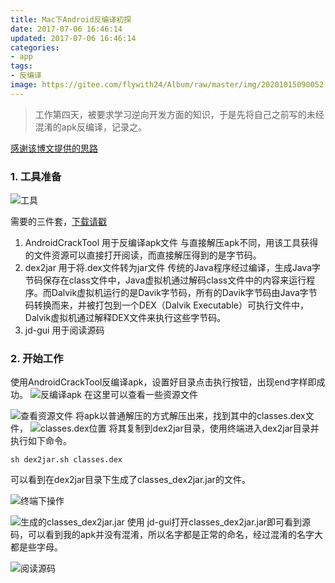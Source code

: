 ```yaml
---
title: Mac下Android反编译初探
date: 2017-07-06 16:46:14
updated: 2017-07-06 16:46:14
categories: 
- app
tags: 
- 反编译
image: https://gitee.com/flywith24/Album/raw/master/img/20201015090052.png
---
```


> 工作第四天，被要求学习逆向开发方面的知识，于是先将自己之前写的未经混淆的apk反编译，记录之。

[感谢该博文提供的思路](http://blog.csdn.net/wj_november/article/details/51527286)

<!-- more -->

### 1. 工具准备

![工具](http://upload-images.jianshu.io/upload_images/3155702-569189364ef992cd.png?imageMogr2/auto-orient/strip%7CimageView2/2/w/1240)

需要的三件套，[下载请戳](http://download.csdn.net/detail/wj_november/9657372)

1. AndroidCrackTool 用于反编译apk文件
   与直接解压apk不同，用该工具获得的文件资源可以直接打开阅读，而直接解压得到的是字节码。
2. dex2jar 用于将.dex文件转为jar文件
    传统的Java程序经过编译，生成Java字节码保存在class文件中，Java虚拟机通过解码class文件中的内容来运行程序。而Dalvik虚拟机运行的是Davik字节码，所有的Davik字节码由Java字节码转换而来，并被打包到一个DEX（Dalvik Executable）可执行文件中，Dalvik虚拟机通过解释DEX文件来执行这些字节码。
3. jd-gui 用于阅读源码

### 2. 开始工作
使用AndroidCrackTool反编译apk，设置好目录点击执行按钮，出现end字样即成功。
![反编译apk](http://upload-images.jianshu.io/upload_images/3155702-9dde0fe67fd84a07.png?imageMogr2/auto-orient/strip%7CimageView2/2/w/1240)
在这里可以查看一些资源文件

![查看资源文件](http://upload-images.jianshu.io/upload_images/3155702-33d7aeb6f6b20770.png?imageMogr2/auto-orient/strip%7CimageView2/2/w/1240)
将apk以普通解压的方式解压出来，找到其中的classes.dex文件，
![classes.dex位置](http://upload-images.jianshu.io/upload_images/3155702-46a0928132602efb.png?imageMogr2/auto-orient/strip%7CimageView2/2/w/1240)
将其复制到dex2jar目录，使用终端进入dex2jar目录并执行如下命令。
```
sh dex2jar.sh classes.dex  
```
可以看到在dex2jar目录下生成了classes_dex2jar.jar的文件。

![终端下操作](http://upload-images.jianshu.io/upload_images/3155702-a489b4dd84c84ecd.png?imageMogr2/auto-orient/strip%7CimageView2/2/w/1240)

![生成的classes_dex2jar.jar](http://upload-images.jianshu.io/upload_images/3155702-6c746a8c946c3275.png?imageMogr2/auto-orient/strip%7CimageView2/2/w/1240)
使用  jd-gui打开classes_dex2jar.jar即可看到源码，可以看到我的apk并没有混淆，所以名字都是正常的命名，经过混淆的名字大都是些字母。

![阅读源码](http://upload-images.jianshu.io/upload_images/3155702-b7afdfda627a9e6b.png?imageMogr2/auto-orient/strip%7CimageView2/2/w/1240)